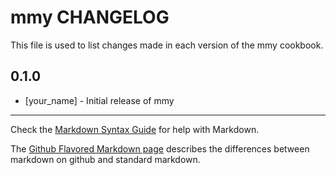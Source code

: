 mmy CHANGELOG
=============

This file is used to list changes made in each version of the mmy cookbook.

0.1.0
-----
- [your_name] - Initial release of mmy

- - -
Check the [Markdown Syntax Guide](http://daringfireball.net/projects/markdown/syntax) for help with Markdown.

The [Github Flavored Markdown page](http://github.github.com/github-flavored-markdown/) describes the differences between markdown on github and standard markdown.
